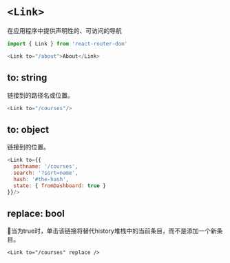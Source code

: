 # `<Link>`

在应用程序中提供声明性的、可访问的导航

```js
import { Link } from 'react-router-dom'

<Link to="/about">About</Link>
```
## to: string

链接到的路径名或位置。
```js
<Link to="/courses"/>
```
## to: object
链接到的位置。
```js
<Link to={{
  pathname: '/courses',
  search: '?sort=name',
  hash: '#the-hash',
  state: { fromDashboard: true }
}}/>
```
## replace: bool
当为true时，单击该链接将替代history堆栈中的当前条目，而不是添加一个新条目。

```
<Link to="/courses" replace />
```